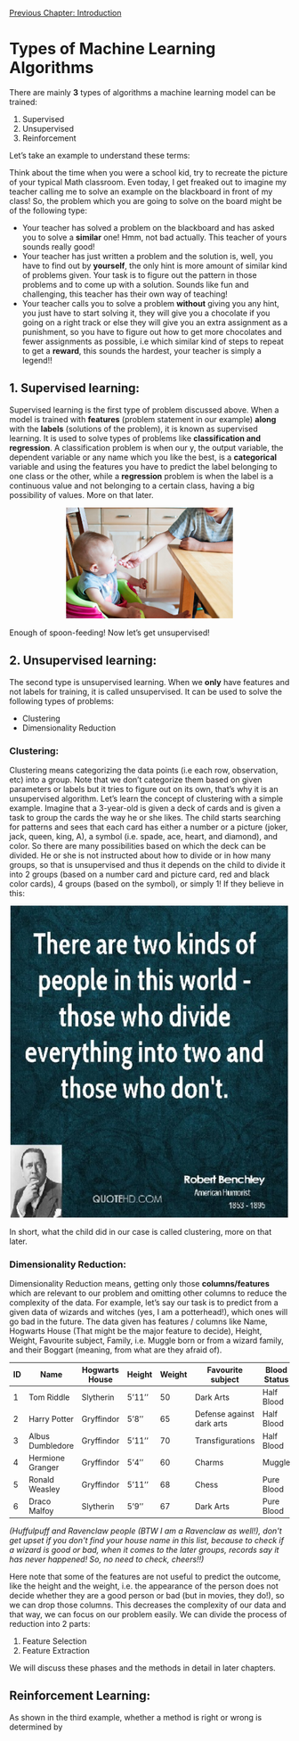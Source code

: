 [Previous Chapter: Introduction](https://github.com/pbharathreddy/Machine-Learning/blob/master/README.md)

# Types of Machine Learning Algorithms
There are mainly **3** types of algorithms a machine learning model can be trained:
1. Supervised 
1. Unsupervised
1. Reinforcement

Let’s take an example to understand these terms:

Think about the time when you were a school kid, try to recreate the picture of your typical Math classroom. Even today, I get freaked out to imagine my teacher calling me to solve an example on the blackboard in front of my class! 
So, the problem which you are going to solve on the board might be of the following type:
* Your teacher has solved a problem on the blackboard and has asked you to solve a **similar** one! Hmm, not bad actually. This teacher of yours sounds really good!
* Your teacher has just written a problem and the solution is, well, you have to find out by **yourself**, the only hint is more amount of similar kind of problems given. Your task is to figure out the pattern in those problems and to come up with a solution. Sounds like fun and challenging, this teacher has their own way of teaching!
* Your teacher calls you to solve a problem **without** giving you any hint, you just have to start solving it, they will give you a chocolate if you going on a right track  or else they will give you an extra assignment as a punishment, so you have to figure out how to get more chocolates and fewer assignments as possible, i.e which similar kind of steps to repeat to get a **reward**, this sounds the hardest, your teacher is simply a legend!!

## 1. Supervised learning:
Supervised learning is the first type of problem discussed above. When a model is trained with **features** (problem statement in our example) **along** with the **labels** (solutions of the problem), it is known as supervised learning. It is used to solve types of problems like **classification and regression**.
A classification problem is when our y, the output variable, the dependent variable or any name which you like the best, is a **categorical** variable and using the features you have to predict the label belonging to one class or the other, while a **regression** problem is when the label is a continuous value and not belonging to a certain class, having a big possibility of values. More on that later.


<p align="center">
<img width=300 src="../../images/spoon-feeding.jpg" alt="Spoon-feeding image" />
</p>
Enough of spoon-feeding! Now let’s get unsupervised!

## 2. Unsupervised learning:
The second type is unsupervised learning. When we **only** have features and not labels for training, it is called unsupervised. It can be used to solve the following types of problems:
* Clustering
* Dimensionality Reduction

### Clustering:
Clustering means categorizing the data points (i.e each row, observation, etc) into a group. Note that we don’t categorize them based on given parameters or labels but it tries to figure out on its own, that’s why it is an unsupervised algorithm. Let’s learn the concept of clustering with a simple example. Imagine that a 3-year-old is given a deck of cards and is given a task to group the cards the way he or she likes. The child starts searching for patterns and sees that each card has either a number or a picture (joker, jack, queen, king, A), a symbol (i.e. spade, ace, heart, and diamond), and color. So there are many possibilities based on which the deck can be divided. He or she is not instructed about how to divide or in how many groups, so that is unsupervised and thus it depends on the child to divide it into 2 groups (based on a number card and picture card, red and black color cards), 4 groups (based on the symbol), or simply 1! If they believe in this:

<p align="center">
<img width=500 src="../../images/clustering.jpg" alt="There are two types of people, those who divide others in 2 types and those who don't"/>
</p>

In short, what the child did in our case is called clustering, more on that later.

### Dimensionality Reduction:
Dimensionality Reduction means, getting only those **columns/features** which are relevant to our problem and omitting other columns to reduce the complexity of the data. For example, let’s say our task is to predict from a given data of wizards and witches (yes, I am a potterhead!), which ones will go bad in the future. The data given has features / columns like Name, Hogwarts House (That might be the major feature to decide), Height, Weight, Favourite subject, Family, i.e. Muggle born or from a wizard family, and their Boggart (meaning, from what are they afraid of). 


ID | Name | Hogwarts House | Height | Weight | Favourite subject | Blood Status | Boggart 
--- | --- | --- | --- | --- | ---  | --- | --- 
| 1 | Tom Riddle | Slytherin | 5’11’’ | 50 | Dark Arts | Half Blood | His own Corpse |
| 2 | Harry Potter | Gryffindor | 5’8’’ | 65 | Defense against dark arts | Half Blood | Dementor |
| 3 | Albus Dumbledore | Gryffindor | 5’11’’ | 70 | Transfigurations | Half Blood | Corpse of his sister |
| 4 | Hermione Granger | Gryffindor | 5’4’’ | 60 | Charms | Muggle | Failure | 
| 5 | Ronald Weasley | Gryffindor | 5’11’’ | 68 | Chess | Pure Blood | Spider | 
| 6 | Draco Malfoy | Slytherin | 5’9’’ | 67 | Dark Arts | Pure Blood | Lord Voldemort |


*(Huffulpuff and Ravenclaw people (BTW I am a Ravenclaw as well!), don't get upset if you don't find your house name in this list, because to check if a wizard is good or bad, when it comes to the later groups, records say it has never happened! So, no need to check, cheers!!)*

Here note that some of the features are not useful to predict the outcome, like the height and the weight, i.e. the appearance of the person does not decide whether they are a good person or bad (but in movies, they do!), so we can drop those columns. This decreases the complexity of our data and that way, we can focus on our problem easily. We can divide the process of reduction into 2 parts:
1. Feature Selection
1. Feature Extraction

We will discuss these phases and the methods in detail in later chapters.

## Reinforcement Learning:
As shown in the third example, whether a method is right or wrong is determined by
